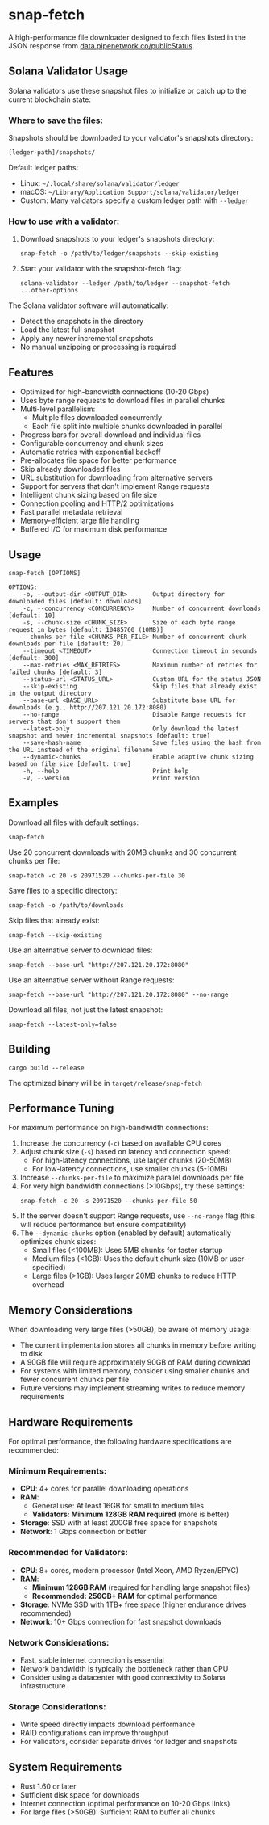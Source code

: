 # snap-fetch

A high-performance file downloader designed to fetch files listed in the JSON response from [data.pipenetwork.co/publicStatus](https://data.pipenetwork.co/publicStatus).

## Solana Validator Usage

Solana validators use these snapshot files to initialize or catch up to the current blockchain state:

### Where to save the files:

Snapshots should be downloaded to your validator's snapshots directory:
```
[ledger-path]/snapshots/
```

Default ledger paths:
- Linux: `~/.local/share/solana/validator/ledger`
- macOS: `~/Library/Application Support/solana/validator/ledger`
- Custom: Many validators specify a custom ledger path with `--ledger`

### How to use with a validator:

1. Download snapshots to your ledger's snapshots directory:
   ```
   snap-fetch -o /path/to/ledger/snapshots --skip-existing
   ```

2. Start your validator with the snapshot-fetch flag:
   ```
   solana-validator --ledger /path/to/ledger --snapshot-fetch ...other-options
   ```

The Solana validator software will automatically:
- Detect the snapshots in the directory
- Load the latest full snapshot
- Apply any newer incremental snapshots
- No manual unzipping or processing is required

## Features

- Optimized for high-bandwidth connections (10-20 Gbps)
- Uses byte range requests to download files in parallel chunks
- Multi-level parallelism:
  - Multiple files downloaded concurrently
  - Each file split into multiple chunks downloaded in parallel
- Progress bars for overall download and individual files
- Configurable concurrency and chunk sizes
- Automatic retries with exponential backoff
- Pre-allocates file space for better performance
- Skip already downloaded files
- URL substitution for downloading from alternative servers
- Support for servers that don't implement Range requests
- Intelligent chunk sizing based on file size
- Connection pooling and HTTP/2 optimizations
- Fast parallel metadata retrieval
- Memory-efficient large file handling
- Buffered I/O for maximum disk performance

## Usage

```
snap-fetch [OPTIONS]

OPTIONS:
    -o, --output-dir <OUTPUT_DIR>       Output directory for downloaded files [default: downloads]
    -c, --concurrency <CONCURRENCY>     Number of concurrent downloads [default: 10]
    -s, --chunk-size <CHUNK_SIZE>       Size of each byte range request in bytes [default: 10485760 (10MB)]
    --chunks-per-file <CHUNKS_PER_FILE> Number of concurrent chunk downloads per file [default: 20]
    --timeout <TIMEOUT>                 Connection timeout in seconds [default: 300]
    --max-retries <MAX_RETRIES>         Maximum number of retries for failed chunks [default: 3]
    --status-url <STATUS_URL>           Custom URL for the status JSON
    --skip-existing                     Skip files that already exist in the output directory
    --base-url <BASE_URL>               Substitute base URL for downloads (e.g., http://207.121.20.172:8080)
    --no-range                          Disable Range requests for servers that don't support them
    --latest-only                       Only download the latest snapshot and newer incremental snapshots [default: true]
    --save-hash-name                    Save files using the hash from the URL instead of the original filename
    --dynamic-chunks                    Enable adaptive chunk sizing based on file size [default: true]
    -h, --help                          Print help
    -V, --version                       Print version
```

## Examples

Download all files with default settings:

```
snap-fetch
```

Use 20 concurrent downloads with 20MB chunks and 30 concurrent chunks per file:

```
snap-fetch -c 20 -s 20971520 --chunks-per-file 30
```

Save files to a specific directory:

```
snap-fetch -o /path/to/downloads
```

Skip files that already exist:

```
snap-fetch --skip-existing
```

Use an alternative server to download files:

```
snap-fetch --base-url "http://207.121.20.172:8080"
```

Use an alternative server without Range requests:

```
snap-fetch --base-url "http://207.121.20.172:8080" --no-range
```

Download all files, not just the latest snapshot:

```
snap-fetch --latest-only=false
```

## Building

```
cargo build --release
```

The optimized binary will be in `target/release/snap-fetch`

## Performance Tuning

For maximum performance on high-bandwidth connections:

1. Increase the concurrency (`-c`) based on available CPU cores
2. Adjust chunk size (`-s`) based on latency and connection speed:
   - For high-latency connections, use larger chunks (20-50MB)
   - For low-latency connections, use smaller chunks (5-10MB)
3. Increase `--chunks-per-file` to maximize parallel downloads per file
4. For very high bandwidth connections (>10Gbps), try these settings:
   ```
   snap-fetch -c 20 -s 20971520 --chunks-per-file 50
   ```
5. If the server doesn't support Range requests, use `--no-range` flag (this will reduce performance but ensure compatibility)
6. The `--dynamic-chunks` option (enabled by default) automatically optimizes chunk sizes:
   - Small files (<100MB): Uses 5MB chunks for faster startup
   - Medium files (<1GB): Uses the default chunk size (10MB or user-specified)
   - Large files (>1GB): Uses larger 20MB chunks to reduce HTTP overhead

## Memory Considerations

When downloading very large files (>50GB), be aware of memory usage:

- The current implementation stores all chunks in memory before writing to disk
- A 90GB file will require approximately 90GB of RAM during download
- For systems with limited memory, consider using smaller chunks and fewer concurrent chunks per file
- Future versions may implement streaming writes to reduce memory requirements

## Hardware Requirements

For optimal performance, the following hardware specifications are recommended:

### Minimum Requirements:
- **CPU**: 4+ cores for parallel downloading operations
- **RAM**: 
  - General use: At least 16GB for small to medium files
  - **Validators: Minimum 128GB RAM required** (more is better)
- **Storage**: SSD with at least 200GB free space for snapshots
- **Network**: 1 Gbps connection or better

### Recommended for Validators:
- **CPU**: 8+ cores, modern processor (Intel Xeon, AMD Ryzen/EPYC)
- **RAM**: 
  - **Minimum 128GB RAM** (required for handling large snapshot files)
  - **Recommended: 256GB+ RAM** for optimal performance
- **Storage**: NVMe SSD with 1TB+ free space (higher endurance drives recommended)
- **Network**: 10+ Gbps connection for fast snapshot downloads

### Network Considerations:
- Fast, stable internet connection is essential
- Network bandwidth is typically the bottleneck rather than CPU
- Consider using a datacenter with good connectivity to Solana infrastructure

### Storage Considerations:
- Write speed directly impacts download performance
- RAID configurations can improve throughput
- For validators, consider separate drives for ledger and snapshots

## System Requirements

- Rust 1.60 or later
- Sufficient disk space for downloads
- Internet connection (optimal performance on 10-20 Gbps links)
- For large files (>50GB): Sufficient RAM to buffer all chunks
